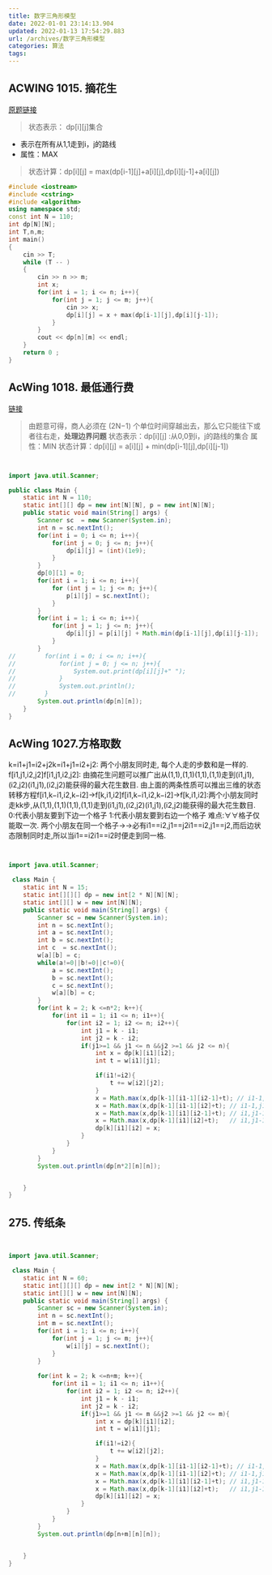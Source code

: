```yaml
---
title: 数字三角形模型
date: 2022-01-01 23:14:13.904
updated: 2022-01-13 17:54:29.883
url: /archives/数字三角形模型
categories: 算法
tags: 
---
```


## ACWING 1015. 摘花生
[原题链接](https://www.acwing.com/problem/content/1017/)
> 状态表示：
dp[i][j]集合
- 表示在所有从1,1走到i，j的路线
- 属性：MAX
> 状态计算：dp[i][j] = max(dp[i-1][j]+a[i][j],dp[i][j-1]+a[i][j])
```c++
#include <iostream>
#include <cstring>
#include <algorithm>
using namespace std;
const int N = 110;
int dp[N][N];
int T,n,m;
int main()
{
    cin >> T;
    while (T -- )
    {
        cin >> n >> m;
        int x;
        for(int i = 1; i <= n; i++){
            for(int j = 1; j <= m; j++){
                cin >> x;
                dp[i][j] = x + max(dp[i-1][j],dp[i][j-1]);
            }
        }
        cout << dp[n][m] << endl;
    }
    return 0 ;
}
```

## AcWing 1018. 最低通行费
[链接](https://www.acwing.com/activity/content/problem/content/1257/)
>由题意可得，商人必须在 (2N−1) 个单位时间穿越出去，那么它只能往下或者往右走，**处理边界问题**
> 状态表示：dp[i][j] :从0,0到i，j的路线的集合
>属性：MIN
>状态计算：dp[i][j] = a[i][j] + min(dp[i-1][j],dp[i][j-1])

```java


import java.util.Scanner;

public class Main {
    static int N = 110;
    static int[][] dp = new int[N][N], p = new int[N][N];
    public static void main(String[] args) {
        Scanner sc  = new Scanner(System.in);
        int n = sc.nextInt();
        for(int i = 0; i <= n; i++){
            for(int j = 0; j <= n; j++){
                dp[i][j] = (int)(1e9);
            }
        }
        dp[0][1] = 0;
        for(int i = 1; i <= n; i++){
            for (int j = 1; j <= n; j++){
                p[i][j] = sc.nextInt();
            }
        }
        for(int i = 1; i <= n; i++){
            for(int j = 1; j <= n; j++){
                dp[i][j] = p[i][j] + Math.min(dp[i-1][j],dp[i][j-1]);
            }
        }
//        for(int i = 0; i <= n; i++){
//            for(int j = 0; j <= n; j++){
//                System.out.print(dp[i][j]+" ");
//            }
//            System.out.println();
//        }
        System.out.println(dp[n][n]);
    }
}

```

## AcWing 1027.方格取数
k=i1+j1=i2+j2k=i1+j1=i2+j2: 两个小朋友同时走, 每个人走的步数和是一样的.
f[i1,j1,i2,j2]​f[i1,j1,i2,j2]​: 由摘花生问题可以推广出从(1,1),(1,1)​(1,1),(1,1)​走到(i1,j1),(i2,j2)​(i1,j1),(i2,j2)​能获得的最大花生数目.
由上面的两条性质可以推出三维的状态转移方程f[i1,k−i1,i2,k−i2]→f[k,i1,i2]f[i1,k−i1,i2,k−i2]→f[k,i1,i2]:两个小朋友同时走kk步,从(1,1),(1,1)(1,1),(1,1)走到(i1,j1),(i2,j2)(i1,j1),(i2,j2)能获得的最大花生数目.
0:代表小朋友要到下边一个格子
1:代表小朋友要到右边一个格子
难点:∀∀格子仅能取一次. 两个小朋友在同一个格子→→必有i1==i2,j1==j2i1==i2,j1==j2,而后边状态限制同时走,所以当i1==i2i1==i2时便走到同一格.

```java


import java.util.Scanner;

 class Main {
    static int N = 15;
    static int[][][] dp = new int[2 * N][N][N];
    static int[][] w = new int[N][N];
    public static void main(String[] args) {
        Scanner sc = new Scanner(System.in);
        int n = sc.nextInt();
        int a = sc.nextInt();
        int b = sc.nextInt();
        int c  = sc.nextInt();
        w[a][b] = c;
        while(a!=0||b!=0||c!=0){
            a = sc.nextInt();
            b = sc.nextInt();
            c = sc.nextInt();
            w[a][b] = c;
        }
        for(int k = 2; k <=n*2; k++){
            for(int i1 = 1; i1 <= n; i1++){
                for(int i2 = 1; i2 <= n; i2++){
                    int j1 = k - i1;
                    int j2 = k - i2;
                    if(j1>=1 && j1 <= n &&j2 >=1 && j2 <= n){
                        int x = dp[k][i1][i2];
                        int t = w[i1][j1];

                        if(i1!=i2){
                            t += w[i2][j2];
                        }
                        x = Math.max(x,dp[k-1][i1-1][i2-1]+t); // i1-1,j1 i2-1,j2
                        x = Math.max(x,dp[k-1][i1-1][i2]+t); // i1-1,j1 i2,j2-1
                        x = Math.max(x,dp[k-1][i1][i2-1]+t); // i1,j1-1 i2-1,j2
                        x = Math.max(x,dp[k-1][i1][i2]+t);   // i1,j1-1 i2,j2-2
                        dp[k][i1][i2] = x;
                    }
                }
            }
        }
        System.out.println(dp[n*2][n][n]);


    }
}

```
## 275. 传纸条

```java


import java.util.Scanner;

 class Main {
    static int N = 60;
    static int[][][] dp = new int[2 * N][N][N];
    static int[][] w = new int[N][N];
    public static void main(String[] args) {
        Scanner sc = new Scanner(System.in);
        int n = sc.nextInt();
        int m = sc.nextInt();
        for(int i = 1; i <= n; i++){
            for(int j = 1; j <= m; j++){
                w[i][j] = sc.nextInt();
            }
        }
       
        for(int k = 2; k <=n+m; k++){
            for(int i1 = 1; i1 <= n; i1++){
                for(int i2 = 1; i2 <= n; i2++){
                    int j1 = k - i1;
                    int j2 = k - i2;
                    if(j1>=1 && j1 <= m &&j2 >=1 && j2 <= m){
                        int x = dp[k][i1][i2];
                        int t = w[i1][j1];

                        if(i1!=i2){
                            t += w[i2][j2];
                        }
                        x = Math.max(x,dp[k-1][i1-1][i2-1]+t); // i1-1,j1 i2-1,j2
                        x = Math.max(x,dp[k-1][i1-1][i2]+t); // i1-1,j1 i2,j2-1
                        x = Math.max(x,dp[k-1][i1][i2-1]+t); // i1,j1-1 i2-1,j2
                        x = Math.max(x,dp[k-1][i1][i2]+t);   // i1,j1-1 i2,j2-2
                        dp[k][i1][i2] = x;
                    }
                }
            }
        }
        System.out.println(dp[n+m][n][n]);


    }
}

```